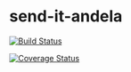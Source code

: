 # send-it-andela 
[![Build Status](https://travis-ci.com/ashinzekene/send-it-andela.svg?token=NZ9bRAtxPTjYc4NsqPws&branch=develop)](https://travis-ci.com/ashinzekene/send-it-andela)

[![Coverage Status](https://coveralls.io/repos/github/ashinzekene/send-it-andela/badge.svg?branch=feature%2Fcodecoverage)](https://coveralls.io/github/ashinzekene/send-it-andela?branch=feature%2Fcodecoverage)
